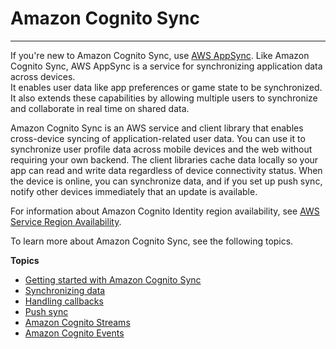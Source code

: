 # Amazon Cognito Sync<a name="cognito-sync"></a>

****  
If you're new to Amazon Cognito Sync, use [AWS AppSync](https://aws.amazon.com/appsync/)\. Like Amazon Cognito Sync, AWS AppSync is a service for synchronizing application data across devices\.  
It enables user data like app preferences or game state to be synchronized\. It also extends these capabilities by allowing multiple users to synchronize and collaborate in real time on shared data\.

 Amazon Cognito Sync is an AWS service and client library that enables cross\-device syncing of application\-related user data\. You can use it to synchronize user profile data across mobile devices and the web without requiring your own backend\. The client libraries cache data locally so your app can read and write data regardless of device connectivity status\. When the device is online, you can synchronize data, and if you set up push sync, notify other devices immediately that an update is available\. 

 For information about Amazon Cognito Identity region availability, see [AWS Service Region Availability](http://aws.amazon.com/about-aws/global-infrastructure/regional-product-services/)\. 

To learn more about Amazon Cognito Sync, see the following topics\.

**Topics**
+ [Getting started with Amazon Cognito Sync](getting-started-with-cognito-sync.md)
+ [Synchronizing data](synchronizing-data.md)
+ [Handling callbacks](handling-callbacks.md)
+ [Push sync](push-sync.md)
+ [Amazon Cognito Streams](cognito-streams.md)
+ [Amazon Cognito Events](cognito-events.md)